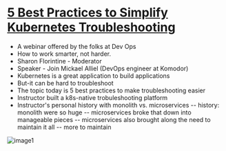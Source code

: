 # [5 Best Practices to Simplify Kubernetes Troubleshooting](https://www.bigmarker.com/mediaops/5-Best-Practices-to-Simplify-Kubernetes-Troubleshooting?bmid=f27f1dfec92f)
* A webinar offered by the folks at Dev Ops 
* How to work smarter, not harder. 
* Sharon Florintine - Moderator 
* Speaker - Join Mickael Alliel (DevOps engineer at Komodor)
* Kubernetes is a great application to build applications 
* But-it can be hard to troubleshoot 
* The topic today is 5 best practices to make troubleshooting easier 
* Instructor built a k8s-native trobuleshooting platform 
* Instructor's personal history with monolith vs. microservices
-- history: monolith were so huge
-- microservices broke that down into manageable pieces 
-- microservices also brought along the need to maintain it all 
-- more to maintain 

![image1]()


